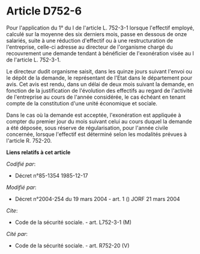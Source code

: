 # Article D752-6

Pour l'application du 1° du I de l'article L. 752-3-1 lorsque l'effectif employé, calculé sur la moyenne des six derniers
mois, passe en dessous de onze salariés, suite à une réduction d'effectif ou à une restructuration de l'entreprise, celle-ci
adresse au directeur de l'organisme chargé du recouvrement une demande tendant à bénéficier de l'exonération visée au I de
l'article L. 752-3-1.

Le directeur dudit organisme saisit, dans les quinze jours suivant l'envoi ou le dépôt de la demande, le représentant de
l'Etat dans le département pour avis. Cet avis est rendu, dans un délai de deux mois suivant la demande, en fonction de la
justification de l'évolution des effectifs au regard de l'activité de l'entreprise au cours de l'année considérée, le cas
échéant en tenant compte de la constitution d'une unité économique et sociale.

Dans le cas où la demande est acceptée, l'exonération est appliquée à compter du premier jour du mois suivant celui au cours
duquel la demande a été déposée, sous réserve de régularisation, pour l'année civile concernée, lorsque l'effectif est
déterminé selon les modalités prévues à l'article R. 752-20.

**Liens relatifs à cet article**

_Codifié par_:

  - Décret n°85-1354 1985-12-17

_Modifié par_:

  - Décret n°2004-254 du 19 mars 2004 - art. 1 () JORF 21 mars 2004

_Cite_:

  - Code de la sécurité sociale. - art. L752-3-1 (M)

_Cité par_:

  - Code de la sécurité sociale. - art. R752-20 (V)
